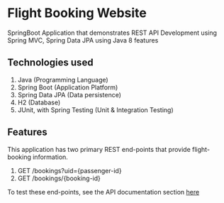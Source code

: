 # Flight Booking Website
SpringBoot Application that demonstrates REST API Development using Spring MVC, Spring Data JPA using Java 8 features

## Technologies used
1. Java (Programming Language)
2. Spring Boot (Application Platform)
3. Spring Data JPA (Data persistence)
4. H2 (Database)
5. JUnit, with Spring Testing (Unit & Integration Testing)

## Features
This application has two primary REST end-points that provide flight-booking information. 
1. GET /bookings?uid={passenger-id}
2. GET /bookings/{booking-id}

To test these end-points, see the API documentation section [here](#markdown-header-api-documentation-and-integration-testing)
